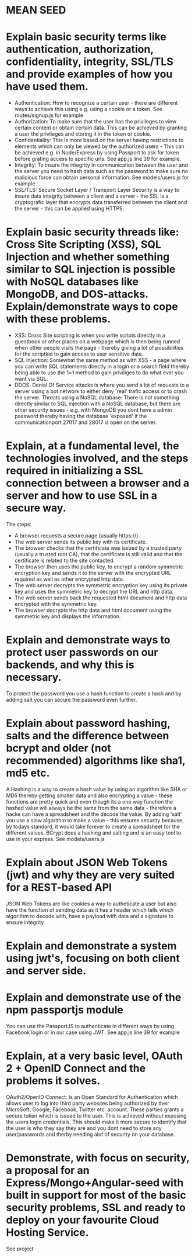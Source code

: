 MEAN SEED
===============
Explain basic security terms like authentication, authorization, confidentiality, integrity, SSL/TLS and provide examples of how you have used them.
===============
- Authentication:  How to recognize a certain user - there are different ways to achieve this using e.g. using a cookie or a token. See routes/signup.js for example
- Authorization: To make sure that the user has the privileges to view certain content or obtain certain data. This can be achieved by granting a user the privileges and storing it in the token or cookie. 
- Confidentiality: This is more based on the server having restrictions to elements which can only be viewed by the authorized users - This can be achieved e.g. in Node/Express by using Passport to ask for token before grating access to specific urls. See app.js line 39 for example.
- Integrity: To insure the integrity in communication between the user and the server you need to hash data such as the password to make sure no malicious force can obtain personal information. See models/users.js for example
- SSL/TLS: Secure Socket Layer / Transport Layer Security is a way to insure data integrity between a client and a server - the SSL is a cryptografic layer that encrypts data transferred between the client and the server - this can be applied using HTTPS.

Explain basic security threads like: Cross Site Scripting (XSS), SQL Injection and whether something similar to SQL injection is possible with NoSQL databases like MongoDB, and DOS-attacks. Explain/demonstrate ways to cope with these problems.
===============
- XSS: Cross Site scripting is when you write scripts directly in a guestbook or other places on a webpage which is then being runned when other people visits the page - thereby giving a lot of possibilities for the scriptkid to gain access to user sensitive data.
- SQL Injection: Somewhat the same method as with XSS - a page where you can write SQL statements directly in a login or a search field thereby being able to use the 1=1 method to gain priviliges to do what ever you want via SQL.
- DDOS: Denial Of Service attacks is where you send a lot of requests to a server using a bot network to either deny 'real' trafic access or to crash the server.
Threats using a NoSQL database: There is not something directly similar to SQL injection with a NoSQL database, but there are other security issues - e.g. with MongoDB you dont have a admin password thereby having the database 'exposed' if the communicationport 27017 and 28017 is open on the server.

Explain, at a fundamental level, the technologies involved, and the steps required in initializing a SSL connection between a browser and a server and how to use SSL in a secure way. 
===============
The steps:
- A browser requests a secure page (usually https://).
- The web server sends its public key with its certificate.
- The browser checks that the certificate was issued by a trusted party (usually a trusted root CA), that the certificate is still valid and that the certificate is related to the site contacted.
- The browser then uses the public key, to encrypt a random symmetric encryption key and sends it to the server with the encrypted URL required as well as other encrypted http data.
- The web server decrypts the symmetric encryption key using its private key and uses the symmetric key to decrypt the URL and http data.
- The web server sends back the requested html document and http data encrypted with the symmetric key.
- The browser decrypts the http data and html document using the symmetric key and displays the information.

Explain and demonstrate ways to protect user passwords on our backends, and why this is necessary.
===============
To protect the password you use a hash function to create a hash and by adding salt you can secure the password even further.

Explain about password hashing, salts and the difference between bcrypt and older (not recommended) algorithms like sha1, md5 etc.
===============
A Hashing is a way to create a hash value by using an algorithm like SHA or MD5 thereby getting smaller data and also encrypting a value - these functions are pretty quick and even though its a one way function the hashed value will always be the same from the same data - therefore a hacke can have a spreadsheet and the decode the value. By adding 'salt' you use a slow algorithm to make a value - this ensures security because, by todays standard, it would take forever to create a spreadsheet for the different values. BCrypt does a hashing and salting and is an easy tool to use in your express. See models/users.js

Explain about JSON Web Tokens (jwt) and why they are very suited for a REST-based API
===============
JSON Web Tokens are like cookies a way to autheticate a user but also have the function of sending data as it has a header which tells which algorithm to decode with, have a payload with data and a signature to ensure integrity.

Explain and demonstrate a system using jwt's, focusing on both client and server side.
===============

Explain and demonstrate use of the npm passportjs module
===============
You can use the PassportJS to authenticate in different ways by using Facebook login or in our case using JWT. See app.js line 39 for example

Explain, at a very basic level, OAuth 2 + OpenID Connect and the problems it solves.
===============
OAuth2/OpenID Connect: Is an Open Standard for Authentication which allows user to log into third party websites being authorized by their MicroSoft, Google, Facebook, Twitter etc. account. These parties grants a secure token which is issued to the user. This is achieved without exposing the users login credentials. This should make it more secure to identify that the user is who they say they are and you dont need to store any user/passwords and therby needing alot of security on your database.

Demonstrate, with focus on security, a proposal for an Express/Mongo+Angular-seed with built in support for most of the basic security problems, SSL and ready to deploy on your favourite Cloud Hosting Service.
===============
See project
